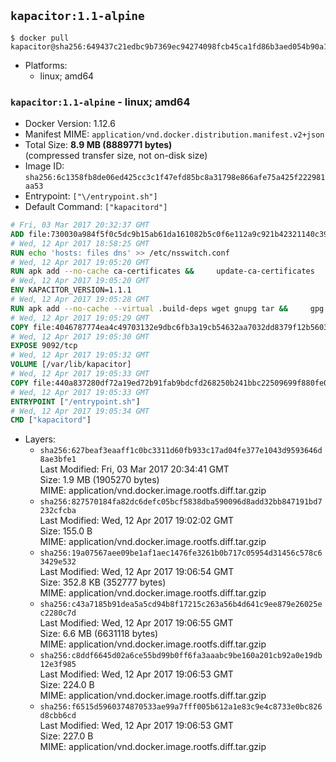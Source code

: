 ## `kapacitor:1.1-alpine`

```console
$ docker pull kapacitor@sha256:649437c21edbc9b7369ec94274098fcb45ca1fd86b3aed054b90a1671a809a86
```

-	Platforms:
	-	linux; amd64

### `kapacitor:1.1-alpine` - linux; amd64

-	Docker Version: 1.12.6
-	Manifest MIME: `application/vnd.docker.distribution.manifest.v2+json`
-	Total Size: **8.9 MB (8889771 bytes)**  
	(compressed transfer size, not on-disk size)
-	Image ID: `sha256:6c1358fb8de06ed425cc3c1f47efd85bc8a31798e866afe75a425f222981aa53`
-	Entrypoint: `["\/entrypoint.sh"]`
-	Default Command: `["kapacitord"]`

```dockerfile
# Fri, 03 Mar 2017 20:32:37 GMT
ADD file:730030a984f5f0c5dc9b15ab61da161082b5c0f6e112a9c921b42321140c3927 in / 
# Wed, 12 Apr 2017 18:58:25 GMT
RUN echo 'hosts: files dns' >> /etc/nsswitch.conf
# Wed, 12 Apr 2017 19:05:20 GMT
RUN apk add --no-cache ca-certificates &&     update-ca-certificates
# Wed, 12 Apr 2017 19:05:20 GMT
ENV KAPACITOR_VERSION=1.1.1
# Wed, 12 Apr 2017 19:05:28 GMT
RUN apk add --no-cache --virtual .build-deps wget gnupg tar &&     gpg --keyserver hkp://ha.pool.sks-keyservers.net         --recv-keys 05CE15085FC09D18E99EFB22684A14CF2582E0C5 &&     wget -q https://dl.influxdata.com/kapacitor/releases/kapacitor-${KAPACITOR_VERSION}-static_linux_amd64.tar.gz.asc &&     wget -q https://dl.influxdata.com/kapacitor/releases/kapacitor-${KAPACITOR_VERSION}-static_linux_amd64.tar.gz &&     gpg --batch --verify kapacitor-${KAPACITOR_VERSION}-static_linux_amd64.tar.gz.asc kapacitor-${KAPACITOR_VERSION}-static_linux_amd64.tar.gz &&     mkdir -p /usr/src &&     tar -C /usr/src -xzf kapacitor-${KAPACITOR_VERSION}-static_linux_amd64.tar.gz &&     rm -f /usr/src/kapacitor-*/kapacitor.conf &&     chmod +x /usr/src/kapacitor-*/* &&     cp -a /usr/src/kapacitor-*/* /usr/bin/ &&     rm -rf *.tar.gz* /usr/src /root/.gnupg &&     apk del .build-deps
# Wed, 12 Apr 2017 19:05:29 GMT
COPY file:4046787774ea4c49703132e9dbc6fb3a19cb54632aa7032dd8379f12b56034d9 in /etc/kapacitor/kapacitor.conf 
# Wed, 12 Apr 2017 19:05:30 GMT
EXPOSE 9092/tcp
# Wed, 12 Apr 2017 19:05:32 GMT
VOLUME [/var/lib/kapacitor]
# Wed, 12 Apr 2017 19:05:33 GMT
COPY file:440a837280df72a19ed72b91fab9bdcfd268250b241bbc22509699f880fe0d17 in /entrypoint.sh 
# Wed, 12 Apr 2017 19:05:33 GMT
ENTRYPOINT ["/entrypoint.sh"]
# Wed, 12 Apr 2017 19:05:34 GMT
CMD ["kapacitord"]
```

-	Layers:
	-	`sha256:627beaf3eaaff1c0bc3311d60fb933c17ad04fe377e1043d9593646d8ae3bfe1`  
		Last Modified: Fri, 03 Mar 2017 20:34:41 GMT  
		Size: 1.9 MB (1905270 bytes)  
		MIME: application/vnd.docker.image.rootfs.diff.tar.gzip
	-	`sha256:827570184fa82dc6defc05bcf5838dba590096d8add32bb847191bd7232cfcba`  
		Last Modified: Wed, 12 Apr 2017 19:02:02 GMT  
		Size: 155.0 B  
		MIME: application/vnd.docker.image.rootfs.diff.tar.gzip
	-	`sha256:19a07567aee09be1af1aec1476fe3261b0b717c05954d31456c578c63429e532`  
		Last Modified: Wed, 12 Apr 2017 19:06:54 GMT  
		Size: 352.8 KB (352777 bytes)  
		MIME: application/vnd.docker.image.rootfs.diff.tar.gzip
	-	`sha256:c43a7185b91dea5a5cd94b8f17215c263a56b4d641c9ee879e26025ec2280c7d`  
		Last Modified: Wed, 12 Apr 2017 19:06:55 GMT  
		Size: 6.6 MB (6631118 bytes)  
		MIME: application/vnd.docker.image.rootfs.diff.tar.gzip
	-	`sha256:c8ddf6645d02a6ce55bd99b0ff6fa3aaabc9be160a201cb92a0e19db12e3f985`  
		Last Modified: Wed, 12 Apr 2017 19:06:53 GMT  
		Size: 224.0 B  
		MIME: application/vnd.docker.image.rootfs.diff.tar.gzip
	-	`sha256:f6515d5960374870533ae99a7fff005b612a1e83c9e4c8733e0bc826d8cbb6cd`  
		Last Modified: Wed, 12 Apr 2017 19:06:53 GMT  
		Size: 227.0 B  
		MIME: application/vnd.docker.image.rootfs.diff.tar.gzip

